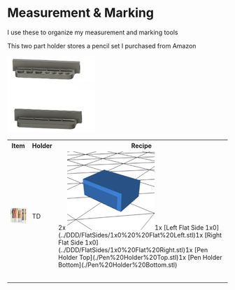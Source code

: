# Measurement & Marking

I use these to organize my measurement and marking tools

This two part holder stores a pencil set I purchased from Amazon <br>


<img src="pencilholdermodel.png" alt="Pencil Set" width="200"/>

<table>
  <tr>
    <th>Item</th>
    <th>Holder</th>
    <th>Recipe</th>
  </tr>
  <tr>
    <td>
      <a href="https://amzn.to/3VpAreI">
        <img src="pencils.jpg" alt="Pencil Set" width="200"/>
      </a>
    </td>
    <td>
TD
    <td>
        <table>
          <tr>2x <a href="../DDD/4x10x8mm%20Pin.stl"><img src="../DDD/Pin.png"width="200"/></a></tr>
          <tr>1x [Left Flat Side 1x0](../DDD/FlatSides/1x0%20%20Flat%20Left.stl)</tr>
          <tr>1x [Right Flat Side 1x0](../DDD/FlatSides/1x0%20Flat%20Right.stl)</tr>
          <tr>1x [Pen Holder Top](./Pen%20Holder%20Top.stl)</tr>
          <tr>1x [Pen Holder Bottom](./Pen%20Holder%20Bottom.stl)</tr>
        </table>
  </tr>
</table>
